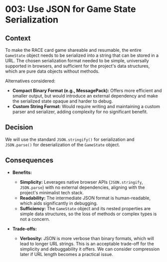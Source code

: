 # 003: Use JSON for Game State Serialization

## Context

To make the RACE card game shareable and resumable, the entire `GameState` object needs to be serialized into a string that can be stored in a URL. The chosen serialization format needed to be simple, universally supported in browsers, and sufficient for the project's data structures, which are pure data objects without methods.

Alternatives considered:
-   **Compact Binary Format (e.g., MessagePack):** Offers more efficient and smaller output, but would introduce an external dependency and make the serialized state opaque and harder to debug.
-   **Custom String Format:** Would require writing and maintaining a custom parser and serializer, adding complexity for no significant benefit.

## Decision

We will use the standard `JSON.stringify()` for serialization and `JSON.parse()` for deserialization of the `GameState` object.

## Consequences

-   **Benefits:**
    -   **Simplicity:** Leverages native browser APIs (`JSON.stringify`, `JSON.parse`) with no external dependencies, aligning with the project's minimalist tech stack.
    -   **Readability:** The intermediate JSON format is human-readable, which aids significantly in debugging.
    -   **Sufficiency:** The `GameState` object and its nested properties are simple data structures, so the loss of methods or complex types is not a concern.

-   **Trade-offs:**
    -   **Verbosity:** JSON is more verbose than binary formats, which will lead to longer URL strings. This is an acceptable trade-off for the simplicity and debuggability it offers. We can consider compression later if URL length becomes a practical issue. 